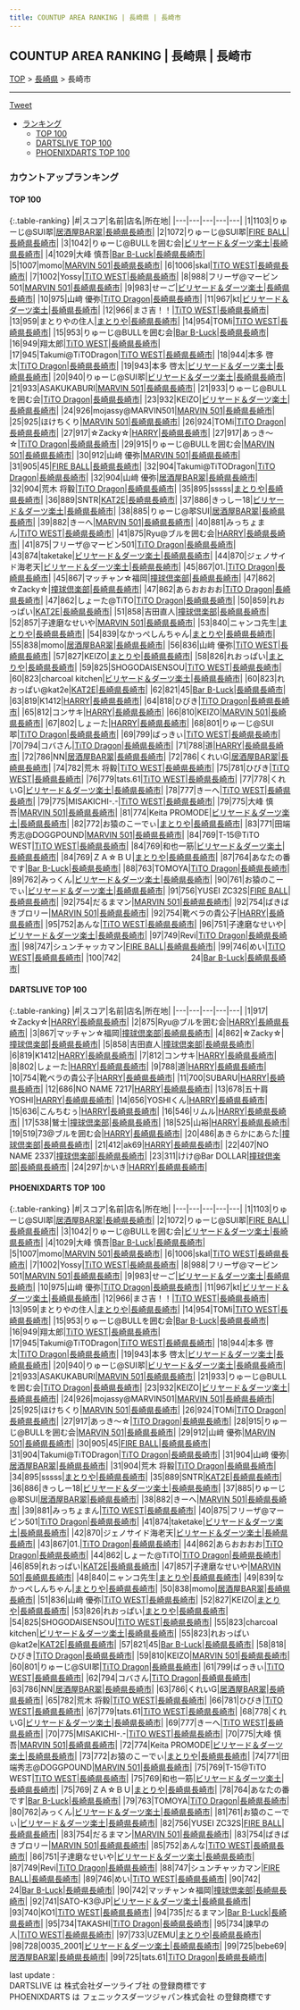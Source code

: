 ```yaml
---
title: COUNTUP AREA RANKING | 長崎県 | 長崎市
---
```

## COUNTUP AREA RANKING | 長崎県 | 長崎市

[TOP](/darts/rank/) > [長崎県](/darts/rank/長崎県/) > 長崎市

___

<a href="https://twitter.com/share?ref_src=twsrc%5Etfw" data-text="COUNTUP AREA RANKING | 長崎県長崎市" class="twitter-share-button" data-hashtags="DARTSLIVE,PHOENIXDARTS,darts,ダーツ" data-show-count="false">Tweet</a>

* [ランキング](#カウントアップランキング)
    * [TOP 100](#top-100)
    * [DARTSLIVE TOP 100](#dartslive-top-100)
    * [PHOENIXDARTS TOP 100](#phoenixdarts-top-100)

### カウントアップランキング

#### TOP 100



{:.table-ranking}
|#|スコア|名前|店名|所在地|
|---|---|---|---|---|
|1|1103|<span class="rank-name-pd">りゅーじ@SUI翆</span>|<a href="https://vs.phoenixdarts.com/jp/shop/shopDetailInfo/s_68406?s_seq=68406">居酒屋BAR翠</a>|<a href="/darts/rank/長崎県/長崎市">長崎県長崎市</a>|
|2|1072|<span class="rank-name-pd">りゅーじ@SUI翆</span>|<a href="https://vs.phoenixdarts.com/jp/shop/shopDetailInfo/s_85527?s_seq=85527">FIRE BALL</a>|<a href="/darts/rank/長崎県/長崎市">長崎県長崎市</a>|
|3|1042|<span class="rank-name-pd">りゅーじ@BULLを囲む会</span>|<a href="https://vs.phoenixdarts.com/jp/shop/shopDetailInfo/s_10026?s_seq=10026">ビリヤード＆ダーツ楽土</a>|<a href="/darts/rank/長崎県/長崎市">長崎県長崎市</a>|
|4|1029|<span class="rank-name-pd"><span class="pro-icon-pd"></span>大峰 慎吾</span>|<a href="https://vs.phoenixdarts.com/jp/shop/shopDetailInfo/s_83314?s_seq=83314">Bar B-Luck</a>|<a href="/darts/rank/長崎県/長崎市">長崎県長崎市</a>|
|5|1007|<span class="rank-name-pd">momo</span>|<a href="https://vs.phoenixdarts.com/jp/shop/shopDetailInfo/s_56049?s_seq=56049">MARVIN 501</a>|<a href="/darts/rank/長崎県/長崎市">長崎県長崎市</a>|
|6|1006|<span class="rank-name-pd">skal</span>|<a href="https://vs.phoenixdarts.com/jp/shop/shopDetailInfo/s_7920?s_seq=7920">TiTO WEST</a>|<a href="/darts/rank/長崎県/長崎市">長崎県長崎市</a>|
|7|1002|<span class="rank-name-pd">Yossy</span>|<a href="https://vs.phoenixdarts.com/jp/shop/shopDetailInfo/s_7920?s_seq=7920">TiTO WEST</a>|<a href="/darts/rank/長崎県/長崎市">長崎県長崎市</a>|
|8|988|<span class="rank-name-pd">フリーザ@マービン501</span>|<a href="https://vs.phoenixdarts.com/jp/shop/shopDetailInfo/s_56049?s_seq=56049">MARVIN 501</a>|<a href="/darts/rank/長崎県/長崎市">長崎県長崎市</a>|
|9|983|<span class="rank-name-pd">せーご</span>|<a href="https://vs.phoenixdarts.com/jp/shop/shopDetailInfo/s_10026?s_seq=10026">ビリヤード＆ダーツ楽土</a>|<a href="/darts/rank/長崎県/長崎市">長崎県長崎市</a>|
|10|975|<span class="rank-name-pd">山﨑 優弥</span>|<a href="https://vs.phoenixdarts.com/jp/shop/shopDetailInfo/s_9951?s_seq=9951">TiTO Dragon</a>|<a href="/darts/rank/長崎県/長崎市">長崎県長崎市</a>|
|11|967|<span class="rank-name-pd">kt</span>|<a href="https://vs.phoenixdarts.com/jp/shop/shopDetailInfo/s_10026?s_seq=10026">ビリヤード＆ダーツ楽土</a>|<a href="/darts/rank/長崎県/長崎市">長崎県長崎市</a>|
|12|966|<span class="rank-name-pd">まさ吉！！</span>|<a href="https://vs.phoenixdarts.com/jp/shop/shopDetailInfo/s_7920?s_seq=7920">TiTO WEST</a>|<a href="/darts/rank/長崎県/長崎市">長崎県長崎市</a>|
|13|959|<span class="rank-name-pd">まとりやの住人</span>|<a href="https://vs.phoenixdarts.com/jp/shop/shopDetailInfo/s_44953?s_seq=44953">まとりや</a>|<a href="/darts/rank/長崎県/長崎市">長崎県長崎市</a>|
|14|954|<span class="rank-name-pd">TOMi</span>|<a href="https://vs.phoenixdarts.com/jp/shop/shopDetailInfo/s_7920?s_seq=7920">TiTO WEST</a>|<a href="/darts/rank/長崎県/長崎市">長崎県長崎市</a>|
|15|953|<span class="rank-name-pd">りゅーじ@BULLを囲む会</span>|<a href="https://vs.phoenixdarts.com/jp/shop/shopDetailInfo/s_83314?s_seq=83314">Bar B-Luck</a>|<a href="/darts/rank/長崎県/長崎市">長崎県長崎市</a>|
|16|949|<span class="rank-name-pd">翔太郎</span>|<a href="https://vs.phoenixdarts.com/jp/shop/shopDetailInfo/s_7920?s_seq=7920">TiTO WEST</a>|<a href="/darts/rank/長崎県/長崎市">長崎県長崎市</a>|
|17|945|<span class="rank-name-pd">Takumi@TiTODragon</span>|<a href="https://vs.phoenixdarts.com/jp/shop/shopDetailInfo/s_7920?s_seq=7920">TiTO WEST</a>|<a href="/darts/rank/長崎県/長崎市">長崎県長崎市</a>|
|18|944|<span class="rank-name-pd">本多 啓太</span>|<a href="https://vs.phoenixdarts.com/jp/shop/shopDetailInfo/s_9951?s_seq=9951">TiTO Dragon</a>|<a href="/darts/rank/長崎県/長崎市">長崎県長崎市</a>|
|19|943|<span class="rank-name-pd">本多 啓太</span>|<a href="https://vs.phoenixdarts.com/jp/shop/shopDetailInfo/s_10026?s_seq=10026">ビリヤード＆ダーツ楽土</a>|<a href="/darts/rank/長崎県/長崎市">長崎県長崎市</a>|
|20|940|<span class="rank-name-pd">りゅーじ@SUI翆</span>|<a href="https://vs.phoenixdarts.com/jp/shop/shopDetailInfo/s_10026?s_seq=10026">ビリヤード＆ダーツ楽土</a>|<a href="/darts/rank/長崎県/長崎市">長崎県長崎市</a>|
|21|933|<span class="rank-name-pd">ASAKUKABURI</span>|<a href="https://vs.phoenixdarts.com/jp/shop/shopDetailInfo/s_56049?s_seq=56049">MARVIN 501</a>|<a href="/darts/rank/長崎県/長崎市">長崎県長崎市</a>|
|21|933|<span class="rank-name-pd">りゅーじ@BULLを囲む会</span>|<a href="https://vs.phoenixdarts.com/jp/shop/shopDetailInfo/s_9951?s_seq=9951">TiTO Dragon</a>|<a href="/darts/rank/長崎県/長崎市">長崎県長崎市</a>|
|23|932|<span class="rank-name-pd">KEIZO</span>|<a href="https://vs.phoenixdarts.com/jp/shop/shopDetailInfo/s_10026?s_seq=10026">ビリヤード＆ダーツ楽土</a>|<a href="/darts/rank/長崎県/長崎市">長崎県長崎市</a>|
|24|926|<span class="rank-name-pd">mojassy@MARVIN501</span>|<a href="https://vs.phoenixdarts.com/jp/shop/shopDetailInfo/s_56049?s_seq=56049">MARVIN 501</a>|<a href="/darts/rank/長崎県/長崎市">長崎県長崎市</a>|
|25|925|<span class="rank-name-pd">ほけちくり</span>|<a href="https://vs.phoenixdarts.com/jp/shop/shopDetailInfo/s_56049?s_seq=56049">MARVIN 501</a>|<a href="/darts/rank/長崎県/長崎市">長崎県長崎市</a>|
|26|924|<span class="rank-name-pd">TOMi</span>|<a href="https://vs.phoenixdarts.com/jp/shop/shopDetailInfo/s_9951?s_seq=9951">TiTO Dragon</a>|<a href="/darts/rank/長崎県/長崎市">長崎県長崎市</a>|
|27|917|<span class="rank-name-dl">☆Zacky☆</span>|<a href="https://search.dartslive.com/jp/shop/4f73919fdf8918aa0d9b047a20a7ba1e">HARRY</a>|<a href="/darts/rank/長崎県/長崎市">長崎県長崎市</a>|
|27|917|<span class="rank-name-pd">あっき～☆</span>|<a href="https://vs.phoenixdarts.com/jp/shop/shopDetailInfo/s_9951?s_seq=9951">TiTO Dragon</a>|<a href="/darts/rank/長崎県/長崎市">長崎県長崎市</a>|
|29|915|<span class="rank-name-pd">りゅーじ@BULLを囲む会</span>|<a href="https://vs.phoenixdarts.com/jp/shop/shopDetailInfo/s_56049?s_seq=56049">MARVIN 501</a>|<a href="/darts/rank/長崎県/長崎市">長崎県長崎市</a>|
|30|912|<span class="rank-name-pd">山﨑 優弥</span>|<a href="https://vs.phoenixdarts.com/jp/shop/shopDetailInfo/s_56049?s_seq=56049">MARVIN 501</a>|<a href="/darts/rank/長崎県/長崎市">長崎県長崎市</a>|
|31|905|<span class="rank-name-pd">45</span>|<a href="https://vs.phoenixdarts.com/jp/shop/shopDetailInfo/s_85527?s_seq=85527">FIRE BALL</a>|<a href="/darts/rank/長崎県/長崎市">長崎県長崎市</a>|
|32|904|<span class="rank-name-pd">Takumi@TiTODragon</span>|<a href="https://vs.phoenixdarts.com/jp/shop/shopDetailInfo/s_9951?s_seq=9951">TiTO Dragon</a>|<a href="/darts/rank/長崎県/長崎市">長崎県長崎市</a>|
|32|904|<span class="rank-name-pd">山﨑 優弥</span>|<a href="https://vs.phoenixdarts.com/jp/shop/shopDetailInfo/s_68406?s_seq=68406">居酒屋BAR翠</a>|<a href="/darts/rank/長崎県/長崎市">長崎県長崎市</a>|
|32|904|<span class="rank-name-pd">荒木 将毅</span>|<a href="https://vs.phoenixdarts.com/jp/shop/shopDetailInfo/s_9951?s_seq=9951">TiTO Dragon</a>|<a href="/darts/rank/長崎県/長崎市">長崎県長崎市</a>|
|35|895|<span class="rank-name-pd">sssss</span>|<a href="https://vs.phoenixdarts.com/jp/shop/shopDetailInfo/s_44953?s_seq=44953">まとりや</a>|<a href="/darts/rank/長崎県/長崎市">長崎県長崎市</a>|
|36|889|<span class="rank-name-pd">SNTR</span>|<a href="https://vs.phoenixdarts.com/jp/shop/shopDetailInfo/s_50785?s_seq=50785">KAT2E</a>|<a href="/darts/rank/長崎県/長崎市">長崎県長崎市</a>|
|37|886|<span class="rank-name-pd">きっしー18</span>|<a href="https://vs.phoenixdarts.com/jp/shop/shopDetailInfo/s_10026?s_seq=10026">ビリヤード＆ダーツ楽土</a>|<a href="/darts/rank/長崎県/長崎市">長崎県長崎市</a>|
|38|885|<span class="rank-name-pd">りゅーじ@翆SUI</span>|<a href="https://vs.phoenixdarts.com/jp/shop/shopDetailInfo/s_68406?s_seq=68406">居酒屋BAR翠</a>|<a href="/darts/rank/長崎県/長崎市">長崎県長崎市</a>|
|39|882|<span class="rank-name-pd">きーへ</span>|<a href="https://vs.phoenixdarts.com/jp/shop/shopDetailInfo/s_56049?s_seq=56049">MARVIN 501</a>|<a href="/darts/rank/長崎県/長崎市">長崎県長崎市</a>|
|40|881|<span class="rank-name-pd">みっちょまん</span>|<a href="https://vs.phoenixdarts.com/jp/shop/shopDetailInfo/s_7920?s_seq=7920">TiTO WEST</a>|<a href="/darts/rank/長崎県/長崎市">長崎県長崎市</a>|
|41|875|<span class="rank-name-dl">Ryu@ブルを囲む会</span>|<a href="https://search.dartslive.com/jp/shop/4f73919fdf8918aa0d9b047a20a7ba1e">HARRY</a>|<a href="/darts/rank/長崎県/長崎市">長崎県長崎市</a>|
|41|875|<span class="rank-name-pd">フリーザ@マービン501</span>|<a href="https://vs.phoenixdarts.com/jp/shop/shopDetailInfo/s_9951?s_seq=9951">TiTO Dragon</a>|<a href="/darts/rank/長崎県/長崎市">長崎県長崎市</a>|
|43|874|<span class="rank-name-pd">taketake</span>|<a href="https://vs.phoenixdarts.com/jp/shop/shopDetailInfo/s_10026?s_seq=10026">ビリヤード＆ダーツ楽土</a>|<a href="/darts/rank/長崎県/長崎市">長崎県長崎市</a>|
|44|870|<span class="rank-name-pd">ジェノサイド海老天</span>|<a href="https://vs.phoenixdarts.com/jp/shop/shopDetailInfo/s_10026?s_seq=10026">ビリヤード＆ダーツ楽土</a>|<a href="/darts/rank/長崎県/長崎市">長崎県長崎市</a>|
|45|867|<span class="rank-name-pd">01.</span>|<a href="https://vs.phoenixdarts.com/jp/shop/shopDetailInfo/s_9951?s_seq=9951">TiTO Dragon</a>|<a href="/darts/rank/長崎県/長崎市">長崎県長崎市</a>|
|45|867|<span class="rank-name-dl">マッチャン☆福岡</span>|<a href="https://search.dartslive.com/jp/shop/90e81694f8aba1ea0d9b047a20a7ba1e">撞球倶楽部</a>|<a href="/darts/rank/長崎県/長崎市">長崎県長崎市</a>|
|47|862|<span class="rank-name-dl">☆Zacky☆</span>|<a href="https://search.dartslive.com/jp/shop/90e81694f8aba1ea0d9b047a20a7ba1e">撞球倶楽部</a>|<a href="/darts/rank/長崎県/長崎市">長崎県長崎市</a>|
|47|862|<span class="rank-name-pd">あらおおおお</span>|<a href="https://vs.phoenixdarts.com/jp/shop/shopDetailInfo/s_9951?s_seq=9951">TiTO Dragon</a>|<a href="/darts/rank/長崎県/長崎市">長崎県長崎市</a>|
|47|862|<span class="rank-name-pd">しょーた@TiTO</span>|<a href="https://vs.phoenixdarts.com/jp/shop/shopDetailInfo/s_9951?s_seq=9951">TiTO Dragon</a>|<a href="/darts/rank/長崎県/長崎市">長崎県長崎市</a>|
|50|859|<span class="rank-name-pd">れおっぱい</span>|<a href="https://vs.phoenixdarts.com/jp/shop/shopDetailInfo/s_50785?s_seq=50785">KAT2E</a>|<a href="/darts/rank/長崎県/長崎市">長崎県長崎市</a>|
|51|858|<span class="rank-name-dl">吉田直人</span>|<a href="https://search.dartslive.com/jp/shop/90e81694f8aba1ea0d9b047a20a7ba1e">撞球倶楽部</a>|<a href="/darts/rank/長崎県/長崎市">長崎県長崎市</a>|
|52|857|<span class="rank-name-pd">子達磨なせいや</span>|<a href="https://vs.phoenixdarts.com/jp/shop/shopDetailInfo/s_56049?s_seq=56049">MARVIN 501</a>|<a href="/darts/rank/長崎県/長崎市">長崎県長崎市</a>|
|53|840|<span class="rank-name-pd">ニャンコ先生</span>|<a href="https://vs.phoenixdarts.com/jp/shop/shopDetailInfo/s_44953?s_seq=44953">まとりや</a>|<a href="/darts/rank/長崎県/長崎市">長崎県長崎市</a>|
|54|839|<span class="rank-name-pd">なかっぺしんちゃん</span>|<a href="https://vs.phoenixdarts.com/jp/shop/shopDetailInfo/s_44953?s_seq=44953">まとりや</a>|<a href="/darts/rank/長崎県/長崎市">長崎県長崎市</a>|
|55|838|<span class="rank-name-pd">momo</span>|<a href="https://vs.phoenixdarts.com/jp/shop/shopDetailInfo/s_68406?s_seq=68406">居酒屋BAR翠</a>|<a href="/darts/rank/長崎県/長崎市">長崎県長崎市</a>|
|56|836|<span class="rank-name-pd">山﨑 優弥</span>|<a href="https://vs.phoenixdarts.com/jp/shop/shopDetailInfo/s_7920?s_seq=7920">TiTO WEST</a>|<a href="/darts/rank/長崎県/長崎市">長崎県長崎市</a>|
|57|827|<span class="rank-name-pd">KEIZO</span>|<a href="https://vs.phoenixdarts.com/jp/shop/shopDetailInfo/s_44953?s_seq=44953">まとりや</a>|<a href="/darts/rank/長崎県/長崎市">長崎県長崎市</a>|
|58|826|<span class="rank-name-pd">れおっぱい</span>|<a href="https://vs.phoenixdarts.com/jp/shop/shopDetailInfo/s_44953?s_seq=44953">まとりや</a>|<a href="/darts/rank/長崎県/長崎市">長崎県長崎市</a>|
|59|825|<span class="rank-name-pd">SHOGODAISENSOU</span>|<a href="https://vs.phoenixdarts.com/jp/shop/shopDetailInfo/s_7920?s_seq=7920">TiTO WEST</a>|<a href="/darts/rank/長崎県/長崎市">長崎県長崎市</a>|
|60|823|<span class="rank-name-pd">charcoal kitchen</span>|<a href="https://vs.phoenixdarts.com/jp/shop/shopDetailInfo/s_10026?s_seq=10026">ビリヤード＆ダーツ楽土</a>|<a href="/darts/rank/長崎県/長崎市">長崎県長崎市</a>|
|60|823|<span class="rank-name-pd">れおっぱい@kat2e</span>|<a href="https://vs.phoenixdarts.com/jp/shop/shopDetailInfo/s_50785?s_seq=50785">KAT2E</a>|<a href="/darts/rank/長崎県/長崎市">長崎県長崎市</a>|
|62|821|<span class="rank-name-pd">45</span>|<a href="https://vs.phoenixdarts.com/jp/shop/shopDetailInfo/s_83314?s_seq=83314">Bar B-Luck</a>|<a href="/darts/rank/長崎県/長崎市">長崎県長崎市</a>|
|63|819|<span class="rank-name-dl">K1412</span>|<a href="https://search.dartslive.com/jp/shop/4f73919fdf8918aa0d9b047a20a7ba1e">HARRY</a>|<a href="/darts/rank/長崎県/長崎市">長崎県長崎市</a>|
|64|818|<span class="rank-name-pd">ひびき</span>|<a href="https://vs.phoenixdarts.com/jp/shop/shopDetailInfo/s_9951?s_seq=9951">TiTO Dragon</a>|<a href="/darts/rank/長崎県/長崎市">長崎県長崎市</a>|
|65|812|<span class="rank-name-dl">コンサキ</span>|<a href="https://search.dartslive.com/jp/shop/4f73919fdf8918aa0d9b047a20a7ba1e">HARRY</a>|<a href="/darts/rank/長崎県/長崎市">長崎県長崎市</a>|
|66|810|<span class="rank-name-pd">KEIZO</span>|<a href="https://vs.phoenixdarts.com/jp/shop/shopDetailInfo/s_56049?s_seq=56049">MARVIN 501</a>|<a href="/darts/rank/長崎県/長崎市">長崎県長崎市</a>|
|67|802|<span class="rank-name-dl">しょーた</span>|<a href="https://search.dartslive.com/jp/shop/4f73919fdf8918aa0d9b047a20a7ba1e">HARRY</a>|<a href="/darts/rank/長崎県/長崎市">長崎県長崎市</a>|
|68|801|<span class="rank-name-pd">りゅーじ@SUI翆</span>|<a href="https://vs.phoenixdarts.com/jp/shop/shopDetailInfo/s_9951?s_seq=9951">TiTO Dragon</a>|<a href="/darts/rank/長崎県/長崎市">長崎県長崎市</a>|
|69|799|<span class="rank-name-pd">ばっきぃ</span>|<a href="https://vs.phoenixdarts.com/jp/shop/shopDetailInfo/s_7920?s_seq=7920">TiTO WEST</a>|<a href="/darts/rank/長崎県/長崎市">長崎県長崎市</a>|
|70|794|<span class="rank-name-pd">コバさん</span>|<a href="https://vs.phoenixdarts.com/jp/shop/shopDetailInfo/s_9951?s_seq=9951">TiTO Dragon</a>|<a href="/darts/rank/長崎県/長崎市">長崎県長崎市</a>|
|71|788|<span class="rank-name-dl">道</span>|<a href="https://search.dartslive.com/jp/shop/4f73919fdf8918aa0d9b047a20a7ba1e">HARRY</a>|<a href="/darts/rank/長崎県/長崎市">長崎県長崎市</a>|
|72|786|<span class="rank-name-pd">NN</span>|<a href="https://vs.phoenixdarts.com/jp/shop/shopDetailInfo/s_68406?s_seq=68406">居酒屋BAR翠</a>|<a href="/darts/rank/長崎県/長崎市">長崎県長崎市</a>|
|72|786|<span class="rank-name-pd">くれいG</span>|<a href="https://vs.phoenixdarts.com/jp/shop/shopDetailInfo/s_68406?s_seq=68406">居酒屋BAR翠</a>|<a href="/darts/rank/長崎県/長崎市">長崎県長崎市</a>|
|74|782|<span class="rank-name-pd">荒木 将毅</span>|<a href="https://vs.phoenixdarts.com/jp/shop/shopDetailInfo/s_7920?s_seq=7920">TiTO WEST</a>|<a href="/darts/rank/長崎県/長崎市">長崎県長崎市</a>|
|75|781|<span class="rank-name-pd">ひびき</span>|<a href="https://vs.phoenixdarts.com/jp/shop/shopDetailInfo/s_7920?s_seq=7920">TiTO WEST</a>|<a href="/darts/rank/長崎県/長崎市">長崎県長崎市</a>|
|76|779|<span class="rank-name-pd">tats.61</span>|<a href="https://vs.phoenixdarts.com/jp/shop/shopDetailInfo/s_7920?s_seq=7920">TiTO WEST</a>|<a href="/darts/rank/長崎県/長崎市">長崎県長崎市</a>|
|77|778|<span class="rank-name-pd">くれいG</span>|<a href="https://vs.phoenixdarts.com/jp/shop/shopDetailInfo/s_10026?s_seq=10026">ビリヤード＆ダーツ楽土</a>|<a href="/darts/rank/長崎県/長崎市">長崎県長崎市</a>|
|78|777|<span class="rank-name-pd">きーへ</span>|<a href="https://vs.phoenixdarts.com/jp/shop/shopDetailInfo/s_7920?s_seq=7920">TiTO WEST</a>|<a href="/darts/rank/長崎県/長崎市">長崎県長崎市</a>|
|79|775|<span class="rank-name-pd">MISAKICHI-.-</span>|<a href="https://vs.phoenixdarts.com/jp/shop/shopDetailInfo/s_7920?s_seq=7920">TiTO WEST</a>|<a href="/darts/rank/長崎県/長崎市">長崎県長崎市</a>|
|79|775|<span class="rank-name-pd"><span class="pro-icon-pd"></span>大峰 慎吾</span>|<a href="https://vs.phoenixdarts.com/jp/shop/shopDetailInfo/s_56049?s_seq=56049">MARVIN 501</a>|<a href="/darts/rank/長崎県/長崎市">長崎県長崎市</a>|
|81|774|<span class="rank-name-pd">Keita PROMODE</span>|<a href="https://vs.phoenixdarts.com/jp/shop/shopDetailInfo/s_10026?s_seq=10026">ビリヤード＆ダーツ楽土</a>|<a href="/darts/rank/長崎県/長崎市">長崎県長崎市</a>|
|82|772|<span class="rank-name-pd">お猿のこーでぃ</span>|<a href="https://vs.phoenixdarts.com/jp/shop/shopDetailInfo/s_44953?s_seq=44953">まとりや</a>|<a href="/darts/rank/長崎県/長崎市">長崎県長崎市</a>|
|83|771|<span class="rank-name-pd">田端秀志@DOGGPOUND</span>|<a href="https://vs.phoenixdarts.com/jp/shop/shopDetailInfo/s_56049?s_seq=56049">MARVIN 501</a>|<a href="/darts/rank/長崎県/長崎市">長崎県長崎市</a>|
|84|769|<span class="rank-name-pd">T-15@TiTO WEST</span>|<a href="https://vs.phoenixdarts.com/jp/shop/shopDetailInfo/s_7920?s_seq=7920">TiTO WEST</a>|<a href="/darts/rank/長崎県/長崎市">長崎県長崎市</a>|
|84|769|<span class="rank-name-pd">和也一筋</span>|<a href="https://vs.phoenixdarts.com/jp/shop/shopDetailInfo/s_10026?s_seq=10026">ビリヤード＆ダーツ楽土</a>|<a href="/darts/rank/長崎県/長崎市">長崎県長崎市</a>|
|84|769|<span class="rank-name-pd">ＺＡ☆ＢＵ</span>|<a href="https://vs.phoenixdarts.com/jp/shop/shopDetailInfo/s_44953?s_seq=44953">まとりや</a>|<a href="/darts/rank/長崎県/長崎市">長崎県長崎市</a>|
|87|764|<span class="rank-name-pd">あなたの番です</span>|<a href="https://vs.phoenixdarts.com/jp/shop/shopDetailInfo/s_83314?s_seq=83314">Bar B-Luck</a>|<a href="/darts/rank/長崎県/長崎市">長崎県長崎市</a>|
|88|763|<span class="rank-name-pd">TOMOYA</span>|<a href="https://vs.phoenixdarts.com/jp/shop/shopDetailInfo/s_9951?s_seq=9951">TiTO Dragon</a>|<a href="/darts/rank/長崎県/長崎市">長崎県長崎市</a>|
|89|762|<span class="rank-name-pd">みっくん</span>|<a href="https://vs.phoenixdarts.com/jp/shop/shopDetailInfo/s_10026?s_seq=10026">ビリヤード＆ダーツ楽土</a>|<a href="/darts/rank/長崎県/長崎市">長崎県長崎市</a>|
|90|761|<span class="rank-name-pd">お猿のこーでぃ</span>|<a href="https://vs.phoenixdarts.com/jp/shop/shopDetailInfo/s_10026?s_seq=10026">ビリヤード＆ダーツ楽土</a>|<a href="/darts/rank/長崎県/長崎市">長崎県長崎市</a>|
|91|756|<span class="rank-name-pd">YUSEI ZC32S</span>|<a href="https://vs.phoenixdarts.com/jp/shop/shopDetailInfo/s_85527?s_seq=85527">FIRE BALL</a>|<a href="/darts/rank/長崎県/長崎市">長崎県長崎市</a>|
|92|754|<span class="rank-name-pd">だるまマン</span>|<a href="https://vs.phoenixdarts.com/jp/shop/shopDetailInfo/s_56049?s_seq=56049">MARVIN 501</a>|<a href="/darts/rank/長崎県/長崎市">長崎県長崎市</a>|
|92|754|<span class="rank-name-pd">ばきばきブロリー</span>|<a href="https://vs.phoenixdarts.com/jp/shop/shopDetailInfo/s_56049?s_seq=56049">MARVIN 501</a>|<a href="/darts/rank/長崎県/長崎市">長崎県長崎市</a>|
|92|754|<span class="rank-name-dl">靴ベラの貴公子</span>|<a href="https://search.dartslive.com/jp/shop/4f73919fdf8918aa0d9b047a20a7ba1e">HARRY</a>|<a href="/darts/rank/長崎県/長崎市">長崎県長崎市</a>|
|95|752|<span class="rank-name-pd">あんな</span>|<a href="https://vs.phoenixdarts.com/jp/shop/shopDetailInfo/s_7920?s_seq=7920">TiTO WEST</a>|<a href="/darts/rank/長崎県/長崎市">長崎県長崎市</a>|
|96|751|<span class="rank-name-pd">子達磨なせいや</span>|<a href="https://vs.phoenixdarts.com/jp/shop/shopDetailInfo/s_10026?s_seq=10026">ビリヤード＆ダーツ楽土</a>|<a href="/darts/rank/長崎県/長崎市">長崎県長崎市</a>|
|97|749|<span class="rank-name-pd">Revi</span>|<a href="https://vs.phoenixdarts.com/jp/shop/shopDetailInfo/s_9951?s_seq=9951">TiTO Dragon</a>|<a href="/darts/rank/長崎県/長崎市">長崎県長崎市</a>|
|98|747|<span class="rank-name-pd">シュンチャッカマン</span>|<a href="https://vs.phoenixdarts.com/jp/shop/shopDetailInfo/s_85527?s_seq=85527">FIRE BALL</a>|<a href="/darts/rank/長崎県/長崎市">長崎県長崎市</a>|
|99|746|<span class="rank-name-pd">めい</span>|<a href="https://vs.phoenixdarts.com/jp/shop/shopDetailInfo/s_7920?s_seq=7920">TiTO WEST</a>|<a href="/darts/rank/長崎県/長崎市">長崎県長崎市</a>|
|100|742|<span class="rank-name-pd">　　　　　　　　　24</span>|<a href="https://vs.phoenixdarts.com/jp/shop/shopDetailInfo/s_83314?s_seq=83314">Bar B-Luck</a>|<a href="/darts/rank/長崎県/長崎市">長崎県長崎市</a>|


#### DARTSLIVE TOP 100



{:.table-ranking}
|#|スコア|名前|店名|所在地|
|---|---|---|---|---|
|1|917|<span class="rank-name-dl">☆Zacky☆</span>|<a href="https://search.dartslive.com/jp/shop/4f73919fdf8918aa0d9b047a20a7ba1e">HARRY</a>|<a href="/darts/rank/長崎県/長崎市">長崎県長崎市</a>|
|2|875|<span class="rank-name-dl">Ryu@ブルを囲む会</span>|<a href="https://search.dartslive.com/jp/shop/4f73919fdf8918aa0d9b047a20a7ba1e">HARRY</a>|<a href="/darts/rank/長崎県/長崎市">長崎県長崎市</a>|
|3|867|<span class="rank-name-dl">マッチャン☆福岡</span>|<a href="https://search.dartslive.com/jp/shop/90e81694f8aba1ea0d9b047a20a7ba1e">撞球倶楽部</a>|<a href="/darts/rank/長崎県/長崎市">長崎県長崎市</a>|
|4|862|<span class="rank-name-dl">☆Zacky☆</span>|<a href="https://search.dartslive.com/jp/shop/90e81694f8aba1ea0d9b047a20a7ba1e">撞球倶楽部</a>|<a href="/darts/rank/長崎県/長崎市">長崎県長崎市</a>|
|5|858|<span class="rank-name-dl">吉田直人</span>|<a href="https://search.dartslive.com/jp/shop/90e81694f8aba1ea0d9b047a20a7ba1e">撞球倶楽部</a>|<a href="/darts/rank/長崎県/長崎市">長崎県長崎市</a>|
|6|819|<span class="rank-name-dl">K1412</span>|<a href="https://search.dartslive.com/jp/shop/4f73919fdf8918aa0d9b047a20a7ba1e">HARRY</a>|<a href="/darts/rank/長崎県/長崎市">長崎県長崎市</a>|
|7|812|<span class="rank-name-dl">コンサキ</span>|<a href="https://search.dartslive.com/jp/shop/4f73919fdf8918aa0d9b047a20a7ba1e">HARRY</a>|<a href="/darts/rank/長崎県/長崎市">長崎県長崎市</a>|
|8|802|<span class="rank-name-dl">しょーた</span>|<a href="https://search.dartslive.com/jp/shop/4f73919fdf8918aa0d9b047a20a7ba1e">HARRY</a>|<a href="/darts/rank/長崎県/長崎市">長崎県長崎市</a>|
|9|788|<span class="rank-name-dl">道</span>|<a href="https://search.dartslive.com/jp/shop/4f73919fdf8918aa0d9b047a20a7ba1e">HARRY</a>|<a href="/darts/rank/長崎県/長崎市">長崎県長崎市</a>|
|10|754|<span class="rank-name-dl">靴ベラの貴公子</span>|<a href="https://search.dartslive.com/jp/shop/4f73919fdf8918aa0d9b047a20a7ba1e">HARRY</a>|<a href="/darts/rank/長崎県/長崎市">長崎県長崎市</a>|
|11|700|<span class="rank-name-dl">SUBARU</span>|<a href="https://search.dartslive.com/jp/shop/4f73919fdf8918aa0d9b047a20a7ba1e">HARRY</a>|<a href="/darts/rank/長崎県/長崎市">長崎県長崎市</a>|
|12|686|<span class="rank-name-dl">NO NAME 7217</span>|<a href="https://search.dartslive.com/jp/shop/4f73919fdf8918aa0d9b047a20a7ba1e">HARRY</a>|<a href="/darts/rank/長崎県/長崎市">長崎県長崎市</a>|
|13|678|<span class="rank-name-dl">五十肩YOSHI</span>|<a href="https://search.dartslive.com/jp/shop/4f73919fdf8918aa0d9b047a20a7ba1e">HARRY</a>|<a href="/darts/rank/長崎県/長崎市">長崎県長崎市</a>|
|14|656|<span class="rank-name-dl">YOSHIくん</span>|<a href="https://search.dartslive.com/jp/shop/4f73919fdf8918aa0d9b047a20a7ba1e">HARRY</a>|<a href="/darts/rank/長崎県/長崎市">長崎県長崎市</a>|
|15|636|<span class="rank-name-dl">こんちむぅ</span>|<a href="https://search.dartslive.com/jp/shop/4f73919fdf8918aa0d9b047a20a7ba1e">HARRY</a>|<a href="/darts/rank/長崎県/長崎市">長崎県長崎市</a>|
|16|546|<span class="rank-name-dl">リムル</span>|<a href="https://search.dartslive.com/jp/shop/4f73919fdf8918aa0d9b047a20a7ba1e">HARRY</a>|<a href="/darts/rank/長崎県/長崎市">長崎県長崎市</a>|
|17|538|<span class="rank-name-dl">鷲士</span>|<a href="https://search.dartslive.com/jp/shop/90e81694f8aba1ea0d9b047a20a7ba1e">撞球倶楽部</a>|<a href="/darts/rank/長崎県/長崎市">長崎県長崎市</a>|
|18|525|<span class="rank-name-dl">山裕</span>|<a href="https://search.dartslive.com/jp/shop/4f73919fdf8918aa0d9b047a20a7ba1e">HARRY</a>|<a href="/darts/rank/長崎県/長崎市">長崎県長崎市</a>|
|19|519|<span class="rank-name-dl">73@ブルを囲む会</span>|<a href="https://search.dartslive.com/jp/shop/4f73919fdf8918aa0d9b047a20a7ba1e">HARRY</a>|<a href="/darts/rank/長崎県/長崎市">長崎県長崎市</a>|
|20|486|<span class="rank-name-dl">あきらかにあらた</span>|<a href="https://search.dartslive.com/jp/shop/90e81694f8aba1ea0d9b047a20a7ba1e">撞球倶楽部</a>|<a href="/darts/rank/長崎県/長崎市">長崎県長崎市</a>|
|21|412|<span class="rank-name-dl">ak69</span>|<a href="https://search.dartslive.com/jp/shop/4f73919fdf8918aa0d9b047a20a7ba1e">HARRY</a>|<a href="/darts/rank/長崎県/長崎市">長崎県長崎市</a>|
|22|407|<span class="rank-name-dl">NO NAME 2337</span>|<a href="https://search.dartslive.com/jp/shop/90e81694f8aba1ea0d9b047a20a7ba1e">撞球倶楽部</a>|<a href="/darts/rank/長崎県/長崎市">長崎県長崎市</a>|
|23|311|<span class="rank-name-dl">けけ@Bar DOLLAR</span>|<a href="https://search.dartslive.com/jp/shop/90e81694f8aba1ea0d9b047a20a7ba1e">撞球倶楽部</a>|<a href="/darts/rank/長崎県/長崎市">長崎県長崎市</a>|
|24|297|<span class="rank-name-dl">かいき</span>|<a href="https://search.dartslive.com/jp/shop/4f73919fdf8918aa0d9b047a20a7ba1e">HARRY</a>|<a href="/darts/rank/長崎県/長崎市">長崎県長崎市</a>|


#### PHOENIXDARTS TOP 100



{:.table-ranking}
|#|スコア|名前|店名|所在地|
|---|---|---|---|---|
|1|1103|<span class="rank-name-pd">りゅーじ@SUI翆</span>|<a href="https://vs.phoenixdarts.com/jp/shop/shopDetailInfo/s_68406?s_seq=68406">居酒屋BAR翠</a>|<a href="/darts/rank/長崎県/長崎市">長崎県長崎市</a>|
|2|1072|<span class="rank-name-pd">りゅーじ@SUI翆</span>|<a href="https://vs.phoenixdarts.com/jp/shop/shopDetailInfo/s_85527?s_seq=85527">FIRE BALL</a>|<a href="/darts/rank/長崎県/長崎市">長崎県長崎市</a>|
|3|1042|<span class="rank-name-pd">りゅーじ@BULLを囲む会</span>|<a href="https://vs.phoenixdarts.com/jp/shop/shopDetailInfo/s_10026?s_seq=10026">ビリヤード＆ダーツ楽土</a>|<a href="/darts/rank/長崎県/長崎市">長崎県長崎市</a>|
|4|1029|<span class="rank-name-pd"><span class="pro-icon-pd"></span>大峰 慎吾</span>|<a href="https://vs.phoenixdarts.com/jp/shop/shopDetailInfo/s_83314?s_seq=83314">Bar B-Luck</a>|<a href="/darts/rank/長崎県/長崎市">長崎県長崎市</a>|
|5|1007|<span class="rank-name-pd">momo</span>|<a href="https://vs.phoenixdarts.com/jp/shop/shopDetailInfo/s_56049?s_seq=56049">MARVIN 501</a>|<a href="/darts/rank/長崎県/長崎市">長崎県長崎市</a>|
|6|1006|<span class="rank-name-pd">skal</span>|<a href="https://vs.phoenixdarts.com/jp/shop/shopDetailInfo/s_7920?s_seq=7920">TiTO WEST</a>|<a href="/darts/rank/長崎県/長崎市">長崎県長崎市</a>|
|7|1002|<span class="rank-name-pd">Yossy</span>|<a href="https://vs.phoenixdarts.com/jp/shop/shopDetailInfo/s_7920?s_seq=7920">TiTO WEST</a>|<a href="/darts/rank/長崎県/長崎市">長崎県長崎市</a>|
|8|988|<span class="rank-name-pd">フリーザ@マービン501</span>|<a href="https://vs.phoenixdarts.com/jp/shop/shopDetailInfo/s_56049?s_seq=56049">MARVIN 501</a>|<a href="/darts/rank/長崎県/長崎市">長崎県長崎市</a>|
|9|983|<span class="rank-name-pd">せーご</span>|<a href="https://vs.phoenixdarts.com/jp/shop/shopDetailInfo/s_10026?s_seq=10026">ビリヤード＆ダーツ楽土</a>|<a href="/darts/rank/長崎県/長崎市">長崎県長崎市</a>|
|10|975|<span class="rank-name-pd">山﨑 優弥</span>|<a href="https://vs.phoenixdarts.com/jp/shop/shopDetailInfo/s_9951?s_seq=9951">TiTO Dragon</a>|<a href="/darts/rank/長崎県/長崎市">長崎県長崎市</a>|
|11|967|<span class="rank-name-pd">kt</span>|<a href="https://vs.phoenixdarts.com/jp/shop/shopDetailInfo/s_10026?s_seq=10026">ビリヤード＆ダーツ楽土</a>|<a href="/darts/rank/長崎県/長崎市">長崎県長崎市</a>|
|12|966|<span class="rank-name-pd">まさ吉！！</span>|<a href="https://vs.phoenixdarts.com/jp/shop/shopDetailInfo/s_7920?s_seq=7920">TiTO WEST</a>|<a href="/darts/rank/長崎県/長崎市">長崎県長崎市</a>|
|13|959|<span class="rank-name-pd">まとりやの住人</span>|<a href="https://vs.phoenixdarts.com/jp/shop/shopDetailInfo/s_44953?s_seq=44953">まとりや</a>|<a href="/darts/rank/長崎県/長崎市">長崎県長崎市</a>|
|14|954|<span class="rank-name-pd">TOMi</span>|<a href="https://vs.phoenixdarts.com/jp/shop/shopDetailInfo/s_7920?s_seq=7920">TiTO WEST</a>|<a href="/darts/rank/長崎県/長崎市">長崎県長崎市</a>|
|15|953|<span class="rank-name-pd">りゅーじ@BULLを囲む会</span>|<a href="https://vs.phoenixdarts.com/jp/shop/shopDetailInfo/s_83314?s_seq=83314">Bar B-Luck</a>|<a href="/darts/rank/長崎県/長崎市">長崎県長崎市</a>|
|16|949|<span class="rank-name-pd">翔太郎</span>|<a href="https://vs.phoenixdarts.com/jp/shop/shopDetailInfo/s_7920?s_seq=7920">TiTO WEST</a>|<a href="/darts/rank/長崎県/長崎市">長崎県長崎市</a>|
|17|945|<span class="rank-name-pd">Takumi@TiTODragon</span>|<a href="https://vs.phoenixdarts.com/jp/shop/shopDetailInfo/s_7920?s_seq=7920">TiTO WEST</a>|<a href="/darts/rank/長崎県/長崎市">長崎県長崎市</a>|
|18|944|<span class="rank-name-pd">本多 啓太</span>|<a href="https://vs.phoenixdarts.com/jp/shop/shopDetailInfo/s_9951?s_seq=9951">TiTO Dragon</a>|<a href="/darts/rank/長崎県/長崎市">長崎県長崎市</a>|
|19|943|<span class="rank-name-pd">本多 啓太</span>|<a href="https://vs.phoenixdarts.com/jp/shop/shopDetailInfo/s_10026?s_seq=10026">ビリヤード＆ダーツ楽土</a>|<a href="/darts/rank/長崎県/長崎市">長崎県長崎市</a>|
|20|940|<span class="rank-name-pd">りゅーじ@SUI翆</span>|<a href="https://vs.phoenixdarts.com/jp/shop/shopDetailInfo/s_10026?s_seq=10026">ビリヤード＆ダーツ楽土</a>|<a href="/darts/rank/長崎県/長崎市">長崎県長崎市</a>|
|21|933|<span class="rank-name-pd">ASAKUKABURI</span>|<a href="https://vs.phoenixdarts.com/jp/shop/shopDetailInfo/s_56049?s_seq=56049">MARVIN 501</a>|<a href="/darts/rank/長崎県/長崎市">長崎県長崎市</a>|
|21|933|<span class="rank-name-pd">りゅーじ@BULLを囲む会</span>|<a href="https://vs.phoenixdarts.com/jp/shop/shopDetailInfo/s_9951?s_seq=9951">TiTO Dragon</a>|<a href="/darts/rank/長崎県/長崎市">長崎県長崎市</a>|
|23|932|<span class="rank-name-pd">KEIZO</span>|<a href="https://vs.phoenixdarts.com/jp/shop/shopDetailInfo/s_10026?s_seq=10026">ビリヤード＆ダーツ楽土</a>|<a href="/darts/rank/長崎県/長崎市">長崎県長崎市</a>|
|24|926|<span class="rank-name-pd">mojassy@MARVIN501</span>|<a href="https://vs.phoenixdarts.com/jp/shop/shopDetailInfo/s_56049?s_seq=56049">MARVIN 501</a>|<a href="/darts/rank/長崎県/長崎市">長崎県長崎市</a>|
|25|925|<span class="rank-name-pd">ほけちくり</span>|<a href="https://vs.phoenixdarts.com/jp/shop/shopDetailInfo/s_56049?s_seq=56049">MARVIN 501</a>|<a href="/darts/rank/長崎県/長崎市">長崎県長崎市</a>|
|26|924|<span class="rank-name-pd">TOMi</span>|<a href="https://vs.phoenixdarts.com/jp/shop/shopDetailInfo/s_9951?s_seq=9951">TiTO Dragon</a>|<a href="/darts/rank/長崎県/長崎市">長崎県長崎市</a>|
|27|917|<span class="rank-name-pd">あっき～☆</span>|<a href="https://vs.phoenixdarts.com/jp/shop/shopDetailInfo/s_9951?s_seq=9951">TiTO Dragon</a>|<a href="/darts/rank/長崎県/長崎市">長崎県長崎市</a>|
|28|915|<span class="rank-name-pd">りゅーじ@BULLを囲む会</span>|<a href="https://vs.phoenixdarts.com/jp/shop/shopDetailInfo/s_56049?s_seq=56049">MARVIN 501</a>|<a href="/darts/rank/長崎県/長崎市">長崎県長崎市</a>|
|29|912|<span class="rank-name-pd">山﨑 優弥</span>|<a href="https://vs.phoenixdarts.com/jp/shop/shopDetailInfo/s_56049?s_seq=56049">MARVIN 501</a>|<a href="/darts/rank/長崎県/長崎市">長崎県長崎市</a>|
|30|905|<span class="rank-name-pd">45</span>|<a href="https://vs.phoenixdarts.com/jp/shop/shopDetailInfo/s_85527?s_seq=85527">FIRE BALL</a>|<a href="/darts/rank/長崎県/長崎市">長崎県長崎市</a>|
|31|904|<span class="rank-name-pd">Takumi@TiTODragon</span>|<a href="https://vs.phoenixdarts.com/jp/shop/shopDetailInfo/s_9951?s_seq=9951">TiTO Dragon</a>|<a href="/darts/rank/長崎県/長崎市">長崎県長崎市</a>|
|31|904|<span class="rank-name-pd">山﨑 優弥</span>|<a href="https://vs.phoenixdarts.com/jp/shop/shopDetailInfo/s_68406?s_seq=68406">居酒屋BAR翠</a>|<a href="/darts/rank/長崎県/長崎市">長崎県長崎市</a>|
|31|904|<span class="rank-name-pd">荒木 将毅</span>|<a href="https://vs.phoenixdarts.com/jp/shop/shopDetailInfo/s_9951?s_seq=9951">TiTO Dragon</a>|<a href="/darts/rank/長崎県/長崎市">長崎県長崎市</a>|
|34|895|<span class="rank-name-pd">sssss</span>|<a href="https://vs.phoenixdarts.com/jp/shop/shopDetailInfo/s_44953?s_seq=44953">まとりや</a>|<a href="/darts/rank/長崎県/長崎市">長崎県長崎市</a>|
|35|889|<span class="rank-name-pd">SNTR</span>|<a href="https://vs.phoenixdarts.com/jp/shop/shopDetailInfo/s_50785?s_seq=50785">KAT2E</a>|<a href="/darts/rank/長崎県/長崎市">長崎県長崎市</a>|
|36|886|<span class="rank-name-pd">きっしー18</span>|<a href="https://vs.phoenixdarts.com/jp/shop/shopDetailInfo/s_10026?s_seq=10026">ビリヤード＆ダーツ楽土</a>|<a href="/darts/rank/長崎県/長崎市">長崎県長崎市</a>|
|37|885|<span class="rank-name-pd">りゅーじ@翆SUI</span>|<a href="https://vs.phoenixdarts.com/jp/shop/shopDetailInfo/s_68406?s_seq=68406">居酒屋BAR翠</a>|<a href="/darts/rank/長崎県/長崎市">長崎県長崎市</a>|
|38|882|<span class="rank-name-pd">きーへ</span>|<a href="https://vs.phoenixdarts.com/jp/shop/shopDetailInfo/s_56049?s_seq=56049">MARVIN 501</a>|<a href="/darts/rank/長崎県/長崎市">長崎県長崎市</a>|
|39|881|<span class="rank-name-pd">みっちょまん</span>|<a href="https://vs.phoenixdarts.com/jp/shop/shopDetailInfo/s_7920?s_seq=7920">TiTO WEST</a>|<a href="/darts/rank/長崎県/長崎市">長崎県長崎市</a>|
|40|875|<span class="rank-name-pd">フリーザ@マービン501</span>|<a href="https://vs.phoenixdarts.com/jp/shop/shopDetailInfo/s_9951?s_seq=9951">TiTO Dragon</a>|<a href="/darts/rank/長崎県/長崎市">長崎県長崎市</a>|
|41|874|<span class="rank-name-pd">taketake</span>|<a href="https://vs.phoenixdarts.com/jp/shop/shopDetailInfo/s_10026?s_seq=10026">ビリヤード＆ダーツ楽土</a>|<a href="/darts/rank/長崎県/長崎市">長崎県長崎市</a>|
|42|870|<span class="rank-name-pd">ジェノサイド海老天</span>|<a href="https://vs.phoenixdarts.com/jp/shop/shopDetailInfo/s_10026?s_seq=10026">ビリヤード＆ダーツ楽土</a>|<a href="/darts/rank/長崎県/長崎市">長崎県長崎市</a>|
|43|867|<span class="rank-name-pd">01.</span>|<a href="https://vs.phoenixdarts.com/jp/shop/shopDetailInfo/s_9951?s_seq=9951">TiTO Dragon</a>|<a href="/darts/rank/長崎県/長崎市">長崎県長崎市</a>|
|44|862|<span class="rank-name-pd">あらおおおお</span>|<a href="https://vs.phoenixdarts.com/jp/shop/shopDetailInfo/s_9951?s_seq=9951">TiTO Dragon</a>|<a href="/darts/rank/長崎県/長崎市">長崎県長崎市</a>|
|44|862|<span class="rank-name-pd">しょーた@TiTO</span>|<a href="https://vs.phoenixdarts.com/jp/shop/shopDetailInfo/s_9951?s_seq=9951">TiTO Dragon</a>|<a href="/darts/rank/長崎県/長崎市">長崎県長崎市</a>|
|46|859|<span class="rank-name-pd">れおっぱい</span>|<a href="https://vs.phoenixdarts.com/jp/shop/shopDetailInfo/s_50785?s_seq=50785">KAT2E</a>|<a href="/darts/rank/長崎県/長崎市">長崎県長崎市</a>|
|47|857|<span class="rank-name-pd">子達磨なせいや</span>|<a href="https://vs.phoenixdarts.com/jp/shop/shopDetailInfo/s_56049?s_seq=56049">MARVIN 501</a>|<a href="/darts/rank/長崎県/長崎市">長崎県長崎市</a>|
|48|840|<span class="rank-name-pd">ニャンコ先生</span>|<a href="https://vs.phoenixdarts.com/jp/shop/shopDetailInfo/s_44953?s_seq=44953">まとりや</a>|<a href="/darts/rank/長崎県/長崎市">長崎県長崎市</a>|
|49|839|<span class="rank-name-pd">なかっぺしんちゃん</span>|<a href="https://vs.phoenixdarts.com/jp/shop/shopDetailInfo/s_44953?s_seq=44953">まとりや</a>|<a href="/darts/rank/長崎県/長崎市">長崎県長崎市</a>|
|50|838|<span class="rank-name-pd">momo</span>|<a href="https://vs.phoenixdarts.com/jp/shop/shopDetailInfo/s_68406?s_seq=68406">居酒屋BAR翠</a>|<a href="/darts/rank/長崎県/長崎市">長崎県長崎市</a>|
|51|836|<span class="rank-name-pd">山﨑 優弥</span>|<a href="https://vs.phoenixdarts.com/jp/shop/shopDetailInfo/s_7920?s_seq=7920">TiTO WEST</a>|<a href="/darts/rank/長崎県/長崎市">長崎県長崎市</a>|
|52|827|<span class="rank-name-pd">KEIZO</span>|<a href="https://vs.phoenixdarts.com/jp/shop/shopDetailInfo/s_44953?s_seq=44953">まとりや</a>|<a href="/darts/rank/長崎県/長崎市">長崎県長崎市</a>|
|53|826|<span class="rank-name-pd">れおっぱい</span>|<a href="https://vs.phoenixdarts.com/jp/shop/shopDetailInfo/s_44953?s_seq=44953">まとりや</a>|<a href="/darts/rank/長崎県/長崎市">長崎県長崎市</a>|
|54|825|<span class="rank-name-pd">SHOGODAISENSOU</span>|<a href="https://vs.phoenixdarts.com/jp/shop/shopDetailInfo/s_7920?s_seq=7920">TiTO WEST</a>|<a href="/darts/rank/長崎県/長崎市">長崎県長崎市</a>|
|55|823|<span class="rank-name-pd">charcoal kitchen</span>|<a href="https://vs.phoenixdarts.com/jp/shop/shopDetailInfo/s_10026?s_seq=10026">ビリヤード＆ダーツ楽土</a>|<a href="/darts/rank/長崎県/長崎市">長崎県長崎市</a>|
|55|823|<span class="rank-name-pd">れおっぱい@kat2e</span>|<a href="https://vs.phoenixdarts.com/jp/shop/shopDetailInfo/s_50785?s_seq=50785">KAT2E</a>|<a href="/darts/rank/長崎県/長崎市">長崎県長崎市</a>|
|57|821|<span class="rank-name-pd">45</span>|<a href="https://vs.phoenixdarts.com/jp/shop/shopDetailInfo/s_83314?s_seq=83314">Bar B-Luck</a>|<a href="/darts/rank/長崎県/長崎市">長崎県長崎市</a>|
|58|818|<span class="rank-name-pd">ひびき</span>|<a href="https://vs.phoenixdarts.com/jp/shop/shopDetailInfo/s_9951?s_seq=9951">TiTO Dragon</a>|<a href="/darts/rank/長崎県/長崎市">長崎県長崎市</a>|
|59|810|<span class="rank-name-pd">KEIZO</span>|<a href="https://vs.phoenixdarts.com/jp/shop/shopDetailInfo/s_56049?s_seq=56049">MARVIN 501</a>|<a href="/darts/rank/長崎県/長崎市">長崎県長崎市</a>|
|60|801|<span class="rank-name-pd">りゅーじ@SUI翆</span>|<a href="https://vs.phoenixdarts.com/jp/shop/shopDetailInfo/s_9951?s_seq=9951">TiTO Dragon</a>|<a href="/darts/rank/長崎県/長崎市">長崎県長崎市</a>|
|61|799|<span class="rank-name-pd">ばっきぃ</span>|<a href="https://vs.phoenixdarts.com/jp/shop/shopDetailInfo/s_7920?s_seq=7920">TiTO WEST</a>|<a href="/darts/rank/長崎県/長崎市">長崎県長崎市</a>|
|62|794|<span class="rank-name-pd">コバさん</span>|<a href="https://vs.phoenixdarts.com/jp/shop/shopDetailInfo/s_9951?s_seq=9951">TiTO Dragon</a>|<a href="/darts/rank/長崎県/長崎市">長崎県長崎市</a>|
|63|786|<span class="rank-name-pd">NN</span>|<a href="https://vs.phoenixdarts.com/jp/shop/shopDetailInfo/s_68406?s_seq=68406">居酒屋BAR翠</a>|<a href="/darts/rank/長崎県/長崎市">長崎県長崎市</a>|
|63|786|<span class="rank-name-pd">くれいG</span>|<a href="https://vs.phoenixdarts.com/jp/shop/shopDetailInfo/s_68406?s_seq=68406">居酒屋BAR翠</a>|<a href="/darts/rank/長崎県/長崎市">長崎県長崎市</a>|
|65|782|<span class="rank-name-pd">荒木 将毅</span>|<a href="https://vs.phoenixdarts.com/jp/shop/shopDetailInfo/s_7920?s_seq=7920">TiTO WEST</a>|<a href="/darts/rank/長崎県/長崎市">長崎県長崎市</a>|
|66|781|<span class="rank-name-pd">ひびき</span>|<a href="https://vs.phoenixdarts.com/jp/shop/shopDetailInfo/s_7920?s_seq=7920">TiTO WEST</a>|<a href="/darts/rank/長崎県/長崎市">長崎県長崎市</a>|
|67|779|<span class="rank-name-pd">tats.61</span>|<a href="https://vs.phoenixdarts.com/jp/shop/shopDetailInfo/s_7920?s_seq=7920">TiTO WEST</a>|<a href="/darts/rank/長崎県/長崎市">長崎県長崎市</a>|
|68|778|<span class="rank-name-pd">くれいG</span>|<a href="https://vs.phoenixdarts.com/jp/shop/shopDetailInfo/s_10026?s_seq=10026">ビリヤード＆ダーツ楽土</a>|<a href="/darts/rank/長崎県/長崎市">長崎県長崎市</a>|
|69|777|<span class="rank-name-pd">きーへ</span>|<a href="https://vs.phoenixdarts.com/jp/shop/shopDetailInfo/s_7920?s_seq=7920">TiTO WEST</a>|<a href="/darts/rank/長崎県/長崎市">長崎県長崎市</a>|
|70|775|<span class="rank-name-pd">MISAKICHI-.-</span>|<a href="https://vs.phoenixdarts.com/jp/shop/shopDetailInfo/s_7920?s_seq=7920">TiTO WEST</a>|<a href="/darts/rank/長崎県/長崎市">長崎県長崎市</a>|
|70|775|<span class="rank-name-pd"><span class="pro-icon-pd"></span>大峰 慎吾</span>|<a href="https://vs.phoenixdarts.com/jp/shop/shopDetailInfo/s_56049?s_seq=56049">MARVIN 501</a>|<a href="/darts/rank/長崎県/長崎市">長崎県長崎市</a>|
|72|774|<span class="rank-name-pd">Keita PROMODE</span>|<a href="https://vs.phoenixdarts.com/jp/shop/shopDetailInfo/s_10026?s_seq=10026">ビリヤード＆ダーツ楽土</a>|<a href="/darts/rank/長崎県/長崎市">長崎県長崎市</a>|
|73|772|<span class="rank-name-pd">お猿のこーでぃ</span>|<a href="https://vs.phoenixdarts.com/jp/shop/shopDetailInfo/s_44953?s_seq=44953">まとりや</a>|<a href="/darts/rank/長崎県/長崎市">長崎県長崎市</a>|
|74|771|<span class="rank-name-pd">田端秀志@DOGGPOUND</span>|<a href="https://vs.phoenixdarts.com/jp/shop/shopDetailInfo/s_56049?s_seq=56049">MARVIN 501</a>|<a href="/darts/rank/長崎県/長崎市">長崎県長崎市</a>|
|75|769|<span class="rank-name-pd">T-15@TiTO WEST</span>|<a href="https://vs.phoenixdarts.com/jp/shop/shopDetailInfo/s_7920?s_seq=7920">TiTO WEST</a>|<a href="/darts/rank/長崎県/長崎市">長崎県長崎市</a>|
|75|769|<span class="rank-name-pd">和也一筋</span>|<a href="https://vs.phoenixdarts.com/jp/shop/shopDetailInfo/s_10026?s_seq=10026">ビリヤード＆ダーツ楽土</a>|<a href="/darts/rank/長崎県/長崎市">長崎県長崎市</a>|
|75|769|<span class="rank-name-pd">ＺＡ☆ＢＵ</span>|<a href="https://vs.phoenixdarts.com/jp/shop/shopDetailInfo/s_44953?s_seq=44953">まとりや</a>|<a href="/darts/rank/長崎県/長崎市">長崎県長崎市</a>|
|78|764|<span class="rank-name-pd">あなたの番です</span>|<a href="https://vs.phoenixdarts.com/jp/shop/shopDetailInfo/s_83314?s_seq=83314">Bar B-Luck</a>|<a href="/darts/rank/長崎県/長崎市">長崎県長崎市</a>|
|79|763|<span class="rank-name-pd">TOMOYA</span>|<a href="https://vs.phoenixdarts.com/jp/shop/shopDetailInfo/s_9951?s_seq=9951">TiTO Dragon</a>|<a href="/darts/rank/長崎県/長崎市">長崎県長崎市</a>|
|80|762|<span class="rank-name-pd">みっくん</span>|<a href="https://vs.phoenixdarts.com/jp/shop/shopDetailInfo/s_10026?s_seq=10026">ビリヤード＆ダーツ楽土</a>|<a href="/darts/rank/長崎県/長崎市">長崎県長崎市</a>|
|81|761|<span class="rank-name-pd">お猿のこーでぃ</span>|<a href="https://vs.phoenixdarts.com/jp/shop/shopDetailInfo/s_10026?s_seq=10026">ビリヤード＆ダーツ楽土</a>|<a href="/darts/rank/長崎県/長崎市">長崎県長崎市</a>|
|82|756|<span class="rank-name-pd">YUSEI ZC32S</span>|<a href="https://vs.phoenixdarts.com/jp/shop/shopDetailInfo/s_85527?s_seq=85527">FIRE BALL</a>|<a href="/darts/rank/長崎県/長崎市">長崎県長崎市</a>|
|83|754|<span class="rank-name-pd">だるまマン</span>|<a href="https://vs.phoenixdarts.com/jp/shop/shopDetailInfo/s_56049?s_seq=56049">MARVIN 501</a>|<a href="/darts/rank/長崎県/長崎市">長崎県長崎市</a>|
|83|754|<span class="rank-name-pd">ばきばきブロリー</span>|<a href="https://vs.phoenixdarts.com/jp/shop/shopDetailInfo/s_56049?s_seq=56049">MARVIN 501</a>|<a href="/darts/rank/長崎県/長崎市">長崎県長崎市</a>|
|85|752|<span class="rank-name-pd">あんな</span>|<a href="https://vs.phoenixdarts.com/jp/shop/shopDetailInfo/s_7920?s_seq=7920">TiTO WEST</a>|<a href="/darts/rank/長崎県/長崎市">長崎県長崎市</a>|
|86|751|<span class="rank-name-pd">子達磨なせいや</span>|<a href="https://vs.phoenixdarts.com/jp/shop/shopDetailInfo/s_10026?s_seq=10026">ビリヤード＆ダーツ楽土</a>|<a href="/darts/rank/長崎県/長崎市">長崎県長崎市</a>|
|87|749|<span class="rank-name-pd">Revi</span>|<a href="https://vs.phoenixdarts.com/jp/shop/shopDetailInfo/s_9951?s_seq=9951">TiTO Dragon</a>|<a href="/darts/rank/長崎県/長崎市">長崎県長崎市</a>|
|88|747|<span class="rank-name-pd">シュンチャッカマン</span>|<a href="https://vs.phoenixdarts.com/jp/shop/shopDetailInfo/s_85527?s_seq=85527">FIRE BALL</a>|<a href="/darts/rank/長崎県/長崎市">長崎県長崎市</a>|
|89|746|<span class="rank-name-pd">めい</span>|<a href="https://vs.phoenixdarts.com/jp/shop/shopDetailInfo/s_7920?s_seq=7920">TiTO WEST</a>|<a href="/darts/rank/長崎県/長崎市">長崎県長崎市</a>|
|90|742|<span class="rank-name-pd">　　　　　　　　　24</span>|<a href="https://vs.phoenixdarts.com/jp/shop/shopDetailInfo/s_83314?s_seq=83314">Bar B-Luck</a>|<a href="/darts/rank/長崎県/長崎市">長崎県長崎市</a>|
|90|742|<span class="rank-name-pd">マッチャン☆福岡</span>|<a href="https://vs.phoenixdarts.com/jp/shop/shopDetailInfo/s_58747?s_seq=58747">撞球倶楽部</a>|<a href="/darts/rank/長崎県/長崎市">長崎県長崎市</a>|
|92|741|<span class="rank-name-pd">SATO-K3@JP</span>|<a href="https://vs.phoenixdarts.com/jp/shop/shopDetailInfo/s_10026?s_seq=10026">ビリヤード＆ダーツ楽土</a>|<a href="/darts/rank/長崎県/長崎市">長崎県長崎市</a>|
|93|740|<span class="rank-name-pd">KO1</span>|<a href="https://vs.phoenixdarts.com/jp/shop/shopDetailInfo/s_7920?s_seq=7920">TiTO WEST</a>|<a href="/darts/rank/長崎県/長崎市">長崎県長崎市</a>|
|94|735|<span class="rank-name-pd">だるまマン</span>|<a href="https://vs.phoenixdarts.com/jp/shop/shopDetailInfo/s_83314?s_seq=83314">Bar B-Luck</a>|<a href="/darts/rank/長崎県/長崎市">長崎県長崎市</a>|
|95|734|<span class="rank-name-pd">TAKASHI</span>|<a href="https://vs.phoenixdarts.com/jp/shop/shopDetailInfo/s_9951?s_seq=9951">TiTO Dragon</a>|<a href="/darts/rank/長崎県/長崎市">長崎県長崎市</a>|
|95|734|<span class="rank-name-pd">諫早の人</span>|<a href="https://vs.phoenixdarts.com/jp/shop/shopDetailInfo/s_7920?s_seq=7920">TiTO WEST</a>|<a href="/darts/rank/長崎県/長崎市">長崎県長崎市</a>|
|97|733|<span class="rank-name-pd">UZEMU</span>|<a href="https://vs.phoenixdarts.com/jp/shop/shopDetailInfo/s_44953?s_seq=44953">まとりや</a>|<a href="/darts/rank/長崎県/長崎市">長崎県長崎市</a>|
|98|728|<span class="rank-name-pd">0035_2001</span>|<a href="https://vs.phoenixdarts.com/jp/shop/shopDetailInfo/s_10026?s_seq=10026">ビリヤード＆ダーツ楽土</a>|<a href="/darts/rank/長崎県/長崎市">長崎県長崎市</a>|
|99|725|<span class="rank-name-pd">bebe69</span>|<a href="https://vs.phoenixdarts.com/jp/shop/shopDetailInfo/s_68406?s_seq=68406">居酒屋BAR翠</a>|<a href="/darts/rank/長崎県/長崎市">長崎県長崎市</a>|
|99|725|<span class="rank-name-pd">tats.61</span>|<a href="https://vs.phoenixdarts.com/jp/shop/shopDetailInfo/s_9951?s_seq=9951">TiTO Dragon</a>|<a href="/darts/rank/長崎県/長崎市">長崎県長崎市</a>|


<div class="footer border-top border-gray-light mt-5 pt-3 text-right text-gray">
    last update : <span style="font-weight: italic" id="foot_last_modified"></span><br />
    DARTSLIVE は 株式会社ダーツライブ社 の登録商標です<br />
    PHOENIXDARTS は フェニックスダーツジャパン株式会社 の登録商標です<br />
</div>

<script src="https://cdnjs.cloudflare.com/ajax/libs/jquery.tablesorter/2.31.3/js/jquery.tablesorter.min.js" integrity="sha512-qzgd5cYSZcosqpzpn7zF2ZId8f/8CHmFKZ8j7mU4OUXTNRd5g+ZHBPsgKEwoqxCtdQvExE5LprwwPAgoicguNg==" crossorigin="anonymous" referrerpolicy="no-referrer"></script>
<link rel="stylesheet" href="https://cdnjs.cloudflare.com/ajax/libs/jquery.tablesorter/2.31.3/css/theme.default.min.css" integrity="sha512-wghhOJkjQX0Lh3NSWvNKeZ0ZpNn+SPVXX1Qyc9OCaogADktxrBiBdKGDoqVUOyhStvMBmJQ8ZdMHiR3wuEq8+w==" crossorigin="anonymous" referrerpolicy="no-referrer" />
<script>
$(function() {
    $(".table-ranking").tablesorter({sortList:[[0, 0]]});
    $("#foot_last_modified").text(formatDate(new Date(document.lastModified), 'yyyy-MM-dd HH:mm:ss'));
});
</script>

<script async src="https://platform.twitter.com/widgets.js" charset="utf-8"></script>